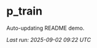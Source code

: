 # p_train

Auto-updating README demo.

<!--START_SECTION:status-->
_Last run: 2025-09-02 09:22 UTC_
<!--END_SECTION:status-->















































































































































































































































































































